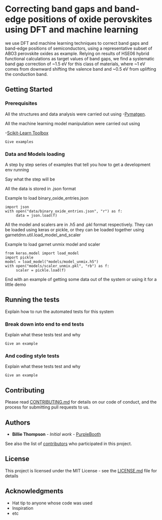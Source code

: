 # Correcting band gaps and band-edge positions of oxide perovskites using DFT and  machine learning

we use DFT and machine learning techniques to correct band gaps and band-edge positions of semiconductors, using a representative subset of ABO3 perovskite oxides as example. Relying on results of HSE06 hybrid functional calculations as target values of band gaps, we find a systematic band gap correction of ~1.5 eV for this class of materials, where ~1 eV comes from downward shifting the valence band and ~0.5 eV from uplifting the conduction band. 

## Getting Started



### Prerequisites

All the structures and data analysis were carried out using -[Pymatgen](https://pymatgen.org/index.html).

All the machine learning model manipulation were carried out using

-[Scikit-Learn Toolbox](https://scikit-learn.org/stable/getting_started.html)

```
Give examples
```

### Data and Models loading

A step by step series of examples that tell you how to get a development env running

Say what the step will be

All the data is stored in .json format

  Example to load binary_oxide_entries.json
```
import json
with open("data/binary_oxide_entries.json", "r") as f:
     data = json.load(f)
```
All the model and scalers are in .h5 and .pkl format respectively. They can be loaded using keras or pickle, or they can be loaded together using garnetdnn.util.load_model_and_scaler

Example to load garnet unmix model and scaler

```
from keras.model import load_model
import pickle
model = load_model("models/model_unmix.h5")
with open("models/scaler_unmix.pkl", "rb") as f:
     scaler = pickle.load(f)
```

End with an example of getting some data out of the system or using it for a little demo

## Running the tests

Explain how to run the automated tests for this system

### Break down into end to end tests

Explain what these tests test and why

```
Give an example
```

### And coding style tests

Explain what these tests test and why

```
Give an example
```
## Contributing

Please read [CONTRIBUTING.md](https://gist.github.com/PurpleBooth/b24679402957c63ec426) for details on our code of conduct, and the process for submitting pull requests to us.

## Authors

* **Billie Thompson** - *Initial work* - [PurpleBooth](https://github.com/PurpleBooth)

See also the list of [contributors](https://github.com/your/project/contributors) who participated in this project.

## License

This project is licensed under the MIT License - see the [LICENSE.md](LICENSE.md) file for details

## Acknowledgments

* Hat tip to anyone whose code was used
* Inspiration
* etc


